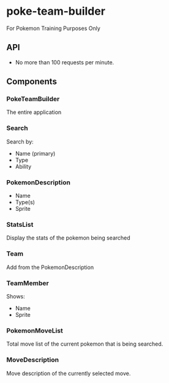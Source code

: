# poke-team-builder

For Pokemon Training Purposes Only

## API

- No more than 100 requests per minute.

## Components

### PokeTeamBuilder

The entire application

### Search

Search by:

- Name (primary)
- Type
- Ability

### PokemonDescription

- Name
- Type(s)
- Sprite

### StatsList

Display the stats of the pokemon being searched

### Team

Add from the PokemonDescription

### TeamMember

Shows:

- Name
- Sprite

### PokemonMoveList

Total move list of the current pokemon that is being searched.

### MoveDescription

Move description of the currently selected move.

